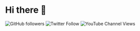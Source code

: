 # Hi there 👋

![GitHub followers](https://img.shields.io/github/followers/Entomy?logo=github&style=for-the-badge)
![Twitter Follow](https://img.shields.io/twitter/follow/pkell7?label=Followers&logo=twitter&style=for-the-badge)
![YouTube Channel Views](https://img.shields.io/youtube/channel/views/UCKedGCKVSomtsC162wvaF8g?logo=youtube&style=for-the-badge)
